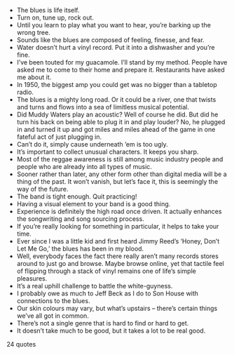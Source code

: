  - The blues is life itself.
 - Turn on, tune up, rock out.
 - Until you learn to play what you want to hear, you’re barking up the wrong tree.
 - Sounds like the blues are composed of feeling, finesse, and fear.
 - Water doesn’t hurt a vinyl record. Put it into a dishwasher and you’re fine.
 - I’ve been touted for my guacamole. I’ll stand by my method. People have asked me to come to their home and prepare it. Restaurants have asked me about it.
 - In 1950, the biggest amp you could get was no bigger than a tabletop radio.
 - The blues is a mighty long road. Or it could be a river, one that twists and turns and flows into a sea of limitless musical potential.
 - Did Muddy Waters play an acoustic? Well of course he did. But did he turn his back on being able to plug it in and play louder? No, he plugged in and turned it up and got miles and miles ahead of the game in one fateful act of just plugging in.
 - Can’t do it, simply cause underneath ’em is too ugly.
 - It’s important to collect unusual characters. It keeps you sharp.
 - Most of the reggae awareness is still among music industry people and people who are already into all types of music.
 - Sooner rather than later, any other form other than digital media will be a thing of the past. It won’t vanish, but let’s face it, this is seemingly the way of the future.
 - The band is tight enough. Quit practicing!
 - Having a visual element to your band is a good thing.
 - Experience is definitely the high road once driven. It actually enhances the songwriting and song sourcing process.
 - If you’re really looking for something in particular, it helps to take your time.
 - Ever since I was a little kid and first heard Jimmy Reed’s ‘Honey, Don’t Let Me Go,’ the blues has been in my blood.
 - Well, everybody faces the fact there really aren’t many records stores around to just go and browse. Maybe browse online, yet that tactile feel of flipping through a stack of vinyl remains one of life’s simple pleasures.
 - It’s a real uphill challenge to battle the white-guyness.
 - I probably owe as much to Jeff Beck as I do to Son House with connections to the blues.
 - Our skin colours may vary, but what’s upstairs – there’s certain things we’ve all got in common.
 - There’s not a single genre that is hard to find or hard to get.
 - It doesn’t take much to be good, but it takes a lot to be real good.

24 quotes